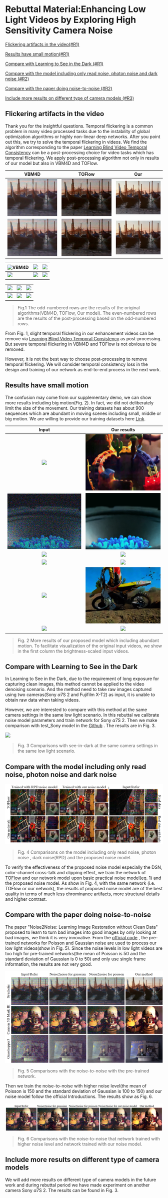# Rebuttal Material:Enhancing Low Light Videos by Exploring High Sensitivity Camera Noise

[Flickering artifacts in the video(#R1)](#F1)

[Results  have small motion(#R1)](#R1)

[Compare with Learning to See in the Dark (#R1)](#C1)

[Compare with the model including only read noise, photon noise and dark noise (#R2)](#C2)

[Compare with the paper doing noise-to-noise (#R2)](#C22)

[Include more results on different type of camera models (#R3)](#I3)

## <span id="F1">Flickering artifacts in the video</span>

Thank you for the insightful questions. Temporal flickering is a common problem in many video processed tasks  due to the instability of global optimization algorithms or highly non-linear deep networks. After you point out this, we try to solve the  temporal flickering in videos. We find the algorithm  corresponding to the paper  [Learning Blind Video Temporal Consistency](<https://github.com/phoenix104104/fast_blind_video_consistency>) can be a post-processing choice for video tasks which has temporal flickering. We apply post-processing algorithm not only in results of our model but also in VBM4D and TOFlow.

|                     VBM4D                     |                     TOFlow                     |                     Our                     |
| :-------------------------------------------: | :--------------------------------------------: | :-----------------------------------------: |
|    ![](pic/flickering/orgin/sys/VBM4D.gif)    |    ![](pic/flickering/orgin/sys/TOFlow.gif)    |    ![](pic/flickering/orgin/sys/our.gif)    |
| ![](pic/flickering/ECCV_c/sys/VBM4D_eccv.gif) | ![](pic/flickering/ECCV_c/sys/TOFlow_eccv.gif) | ![](pic/flickering/ECCV_c/sys/our_eccv.gif) |

| ![VBM4D](pic/flickering/orgin/cannon/VBM4D.gif)  | ![](pic/flickering/orgin/cannon/TOFlow.gif)       | ![](pic/flickering/orgin/cannon/our.gif)       |
| ------------------------------------------------ | ------------------------------------------------- | ---------------------------------------------- |
| ![](pic/flickering/ECCV_c/cannon/VBM4D_eccv.gif) | ![](pic/flickering/ECCV_c/cannon/TOFlow_eccv.gif) | ![](pic/flickering/ECCV_c/cannon/our_eccv.gif) |

| ![](pic/flickering/orgin/instr/VBM4D.gif)       | ![](pic/flickering/orgin/instr/TOFlow.gif)       | ![](pic/flickering/orgin/instr/our.gif)       |
| ----------------------------------------------- | ------------------------------------------------ | --------------------------------------------- |
| ![](pic/flickering/ECCV_c/instr/VBM4D_eccv.gif) | ![](pic/flickering/ECCV_c/instr/TOFlow_eccv.gif) | ![](pic/flickering/ECCV_c/instr/our_eccv.gif) |

> Fig.1 The odd-numbered rows are the results of the original algorithms(VBM4D, TOFlow, Our model). The even-numbered rows are the results of the post-processing based on the odd-numbered rows.

From Fig. 1, slight temporal flickering in  our enhancement videos can be remove via  [Learning Blind Video Temporal Consistency](<https://github.com/phoenix104104/fast_blind_video_consistency>) as post-processing. But severe temporal flickering in VBM4D and TOFlow is not obvious to be removed.

However,  it is not the best way to choose post-processing to remove temporal flickering. We will consider temporal consistency loss in the design and training of our network as end-to-end process in the next work.

## <span id="R1">Results  have small motion</span>

The confusion may come from our supplementary demo, we can show more results including big motion(Fig. 2). In fact, we did not deliberately limit the size of the movement. Our training datasets has about 900 sequences which are abundant in moving scenes including small, middle or big motion. We are willing to provide our training datasets here [Link](<https://drive.google.com/open?id=1eC18IbfVGAebJBMDJy2sTdTPjdwdZ4jd>).

|                Input                 |            Our results             |
| :----------------------------------: | :--------------------------------: |
|  ![](pic/motion/real/noise/13.gif)   |  ![](pic/motion/real/our/13.gif)   |
|  ![](pic/motion/sys/noise/ball.gif)  |  ![](pic/motion/sys/our/ball.gif)  |
|  ![](pic/motion/sys/noise/cat.gif)   |  ![](pic/motion/sys/our/cat.gif)   |
|  ![](pic/motion/real/noise/19.gif)   |  ![](pic/motion/real/our/19.gif)   |
| ![](pic/motion/sys/noise/motor1.gif) | ![](pic/motion/sys/our/motor1.gif) |
|  ![](pic/motion/real/noise/24.gif)   |  ![](pic/motion/real/our/24.gif)   |

> Fig. 2 More results of our proposed model which including abundant motion. To facilitate visualization of the original input videos, we show in the first column the brightness-scaled input videos.

## <span id="C1">Compare with Learning to See in the Dark</span>

In Learning to See in the Dark, due to the requirement of long exposure for capturing clean images, this method cannot be applied to the video denoising scenario.  And the method need to take raw images captured using two cameras(Sony $\alpha$7S 2 and Fujifilm X-T2) as input, it is unable to obtain raw data when taking videos. 

However, we are interested to compare with this method at the same camera settings in the same low light scenario. In this rebuttal we calibrate noise model parameters and train network for Sony $\alpha$7S 2. Then we make comparison with test_Sony model in the [Github](<https://github.com/cchen156/Learning-to-See-in-the-Dark>) . The results are in Fig. 3.

![](pic/see-in-dark.bmp)

> Fig. 3 Comparisons with see-in-dark at the same camera settings in the same low light scenario.

## <span id="C2">Compare with the model including only read noise, photon noise and dark noise</span>

![](pic/modelvalue_im.bmp)

> Fig. 4 Comparisons on the model including only read noise, photon noise , dark noise(RPD) and the proposed noise model.
>

To verify the effectiveness of the proposed noise model especially the DSN, color-channel cross-talk and clipping effect, we train the network of [TOFlow](https://arxiv.org/abs/1711.09078) and our network model upon basic practical noise model(eq. 1) and the proposed noise model. As show in Fig. 4, with the same network (i.e. TOFlow or our network), the results of proposed noise model are of the best quality in terms of much less chrominance artifacts, more structural details and higher contrast.

## <span id="C22">Compare with the paper doing noise-to-noise</span>

The paper "Noise2Noise: Learning Image Restoration without Clean Data" proposed to learn to turn bad images into good images by only looking at bad images, we think it is very innovative. From the [official code](<https://github.com/NVlabs/noise2noise>) , the pre-trained networks for Poisson and Gaussian noise are used to process our low light videos(show in Fig. 5). Since the noise levels in low light videos are too high for pre-trained networks(the mean of Poisson is 50 and the standard deviation of Gaussian is 0 to 50) and only use single frame information, the results are not very good.

![noise2noise](pic/noise2noise.bmp)

> Fig. 5 Comparisons with the noise-to-noise with the pre-trained network.

Then we train the noise-to-noise with higher noise level(the mean of Poisson is 150 and the standard deviation of Gaussian is 100 to 150) and our noise model follow the official Introductions. The results show as Fig. 6. 

![](pic/noise2noise2.bmp)

> Fig. 6 Comparisons with the noise-to-noise that network trained with higher noise level and network trained with our noise model.

## <span id="I3">Include more results on different type of camera models</span>

We will add more results on different type of camera models in the future work and during rebuttal period we have made experiment on another camera  Sony $\alpha$7S 2. The results can be found in Fig. 3.